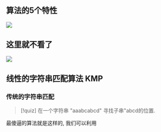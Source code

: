 
## 算法的5个特性 


![](算法-20240201131814162.webp)

## 这里就不看了

![](算法-20240201131859718.webp)



## 线性的字符串匹配算法 KMP

### 传统的字符串匹配 

>[!quiz] 在一个字符串 "aaabcabcd" 寻找子串"abcd的位置.  

最傻逼的算法就是这样的, 我们可以利用